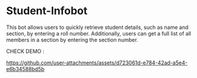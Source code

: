 # Student-Infobot
This bot allows users to quickly retrieve student details, such as name and section, by entering a roll number. Additionally, users can get a full list of all members in a section by entering the section number.


CHECK DEMO :

https://github.com/user-attachments/assets/d723061d-e784-42ad-a5e4-e6b34588bd5b

